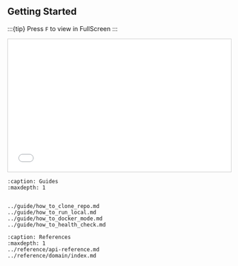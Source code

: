 ## Getting Started

:::{tip}
Press `F` to view in FullScreen
:::



<iframe src="../slides/getting_started_slide.html" width="100%" height="300px" style="border:1px solid #ccc;"></iframe>


```{toctree}
:caption: Guides
:maxdepth: 1


../guide/how_to_clone_repo.md
../guide/how_to_run_local.md
../guide/how_to_docker_mode.md
../guide/how_to_health_check.md

```

```{toctree}
:caption: References
:maxdepth: 1
../reference/api-reference.md
../reference/domain/index.md

```